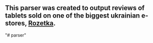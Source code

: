 ## This parser was created to output reviews of tablets sold on one of the biggest ukrainian e-stores, [Rozetka](https://rozetka.com.ua/tablets/c130309/filter/). 
"# parser" 
